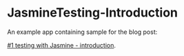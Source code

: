 # JasmineTesting-Introduction
An example app containing sample for the blog post: 

[#1 testing with Jasmine - introduction](http://frontendinsights.com/1-testing-with-jasmine-introduction/).
